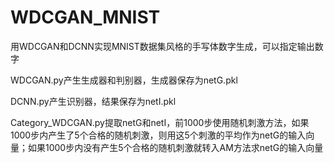 # WDCGAN_MNIST

用WDCGAN和DCNN实现MNIST数据集风格的手写体数字生成，可以指定输出数字


WDCGAN.py产生生成器和判别器，生成器保存为netG.pkl

DCNN.py产生识别器，结果保存为netI.pkl

Category_WDCGAN.py提取netG和netI，前1000步使用随机刺激方法，如果1000步内产生了5个合格的随机刺激，则用这5个刺激的平均作为netG的输入向量；如果1000步内没有产生5个合格的随机刺激就转入AM方法求netG的输入向量
